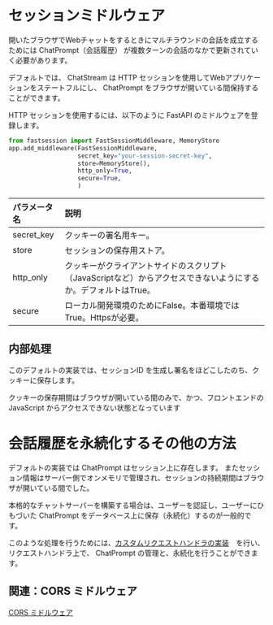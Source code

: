 # セッションミドルウェア

開いたブラウザでWebチャットをするときにマルチラウンドの会話を成立するためには
ChatPrompt（会話履歴） が複数ターンの会話のなかで更新されていく必要があります。

デフォルトでは、 ChatStream は HTTP セッションを使用してWebアプリケーションをステートフルにし、
ChatPrompt をブラウザが開いている間保持することができます。

HTTP セッションを使用するには、以下のように FastAPI のミドルウェアを登録します。

```python
from fastsession import FastSessionMiddleware, MemoryStore
app.add_middleware(FastSessionMiddleware,
                   secret_key="your-session-secret-key",
                   store=MemoryStore(),
                   http_only=True,
                   secure=True,
                   )
```

|パラメータ名|説明|
|:----|:----|
|secret_key|クッキーの署名用キー。|
|store|セッションの保存用ストア。|
|http_only|クッキーがクライアントサイドのスクリプト（JavaScriptなど）からアクセスできないようにするか。デフォルトはTrue。|
|secure|ローカル開発環境のためにFalse。本番環境ではTrue。Httpsが必要。|

## 内部処理

このデフォルトの実装では、セッションID を生成し署名をほどこしたのち、クッキーに保存します。

クッキーの保存期間はブラウザが開いている間のみで、かつ、フロントエンドのJavaScript からアクセスできない状態となっています

# 会話履歴を永続化するその他の方法

デフォルトの実装では ChatPrompt はセッション上に存在します。 またセッション情報はサーバー側でオンメモリで管理され、セッションの持続期間はブラウザが開いている間でした。

本格的なチャットサーバーを構築する場合は、ユーザーを認証し、ユーザーにひもづいた ChatPrompt をデータベース上に保存（永続化）するのが一般的です。

このような処理を行うためには、[カスタムリクエストハンドラの実装](request-handler-how-to.md)　を行い、リクエストハンドラ上で、 ChatPrompt の管理と、永続化を行うことができます。

## 関連：CORS ミドルウェア

[CORS ミドルウェア](middleware-cors.md)
